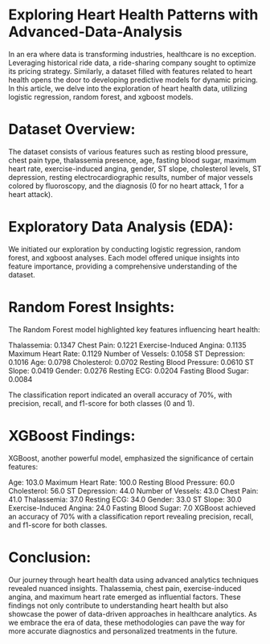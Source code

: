 # Exploring Heart Health Patterns with Advanced-Data-Analysis

In an era where data is transforming industries, healthcare is no exception. Leveraging historical ride data, a ride-sharing company sought to optimize its pricing strategy. Similarly, a dataset filled with features related to heart health opens the door to developing predictive models for dynamic pricing. In this article, we delve into the exploration of heart health data, utilizing logistic regression, random forest, and xgboost models.

# Dataset Overview:
The dataset consists of various features such as resting blood pressure, chest pain type, thalassemia presence, age, fasting blood sugar, maximum heart rate, exercise-induced angina, gender, ST slope, cholesterol levels, ST depression, resting electrocardiographic results, number of major vessels colored by fluoroscopy, and the diagnosis (0 for no heart attack, 1 for a heart attack).

# Exploratory Data Analysis (EDA):
We initiated our exploration by conducting logistic regression, random forest, and xgboost analyses. Each model offered unique insights into feature importance, providing a comprehensive understanding of the dataset.

# Random Forest Insights:
The Random Forest model highlighted key features influencing heart health:

Thalassemia: 0.1347
Chest Pain: 0.1221
Exercise-Induced Angina: 0.1135
Maximum Heart Rate: 0.1129
Number of Vessels: 0.1058
ST Depression: 0.1016
Age: 0.0798
Cholesterol: 0.0702
Resting Blood Pressure: 0.0610
ST Slope: 0.0419
Gender: 0.0276
Resting ECG: 0.0204
Fasting Blood Sugar: 0.0084

The classification report indicated an overall accuracy of 70%, with precision, recall, and f1-score for both classes (0 and 1).

# XGBoost Findings:
XGBoost, another powerful model, emphasized the significance of certain features:

Age: 103.0
Maximum Heart Rate: 100.0
Resting Blood Pressure: 60.0
Cholesterol: 56.0
ST Depression: 44.0
Number of Vessels: 43.0
Chest Pain: 41.0
Thalassemia: 37.0
Resting ECG: 34.0
Gender: 33.0
ST Slope: 30.0
Exercise-Induced Angina: 24.0
Fasting Blood Sugar: 7.0
XGBoost achieved an accuracy of 70% with a classification report revealing precision, recall, and f1-score for both classes.

# Conclusion:
Our journey through heart health data using advanced analytics techniques revealed nuanced insights. Thalassemia, chest pain, exercise-induced angina, and maximum heart rate emerged as influential factors. These findings not only contribute to understanding heart health but also showcase the power of data-driven approaches in healthcare analytics. As we embrace the era of data, these methodologies can pave the way for more accurate diagnostics and personalized treatments in the future.
